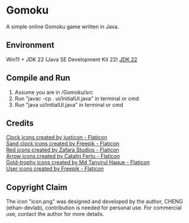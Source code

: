 # Gomoku
A simple online Gomoku game written in Java.

## Environment
Win11 + JDK 22 (Java SE Development Kit 22)
<a href="https://www.oracle.com/java/technologies/javase/jdk22-archive-downloads.html">JDK 22</a>

## Compile and Run
1. Assume you are in /Gomoku/src
2. Run "javac -cp . ui/InitialUI.java" in terminal or cmd
3. Run "java ui/InitialUI.java" in terminal or cmd

## Credits
<a href="https://www.flaticon.com/free-icons/clock" title="clock icons">Clock icons created by justicon - Flaticon</a><br>
<a href="https://www.flaticon.com/free-icons/sand-clock" title="sand clock icons">Sand clock icons created by Freepik - Flaticon</a><br>
<a href="https://www.flaticon.com/free-icons/red" title="red icons">Red icons created by Zafara Studios - Flaticon</a><br>
<a href="https://www.flaticon.com/free-icons/arrow" title="arrow icons">Arrow icons created by Catalin Fertu - Flaticon</a><br>
<a href="https://www.flaticon.com/free-icons/gold-trophy" title="gold-trophy icons">Gold-trophy icons created by Md Tanvirul Haque - Flaticon</a><br>
<a href="https://www.flaticon.com/free-icons/user" title="user icons">User icons created by Freepik - Flaticon</a><br>

## Copyright Claim
The icon "icon.png" was designed and developed by the author, CHENG (ethan-devlab), contribution is needed for personal use. For commercial use, contact the author for more details.


